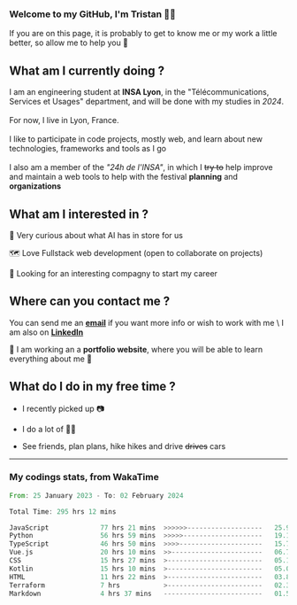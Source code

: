 ### Welcome to my GitHub, I'm Tristan 👨‍💻

If you are on this page, it is probably to get to know me or my work a little better, so allow me to help you 💁

## What am I currently doing ?

I am an engineering student at **INSA Lyon**, in the "Télécommunications, Services et Usages" department, and will be done with my studies in *2024*. \
\
For now, I live in Lyon, France. \
\
I like to participate in code projects, mostly web, and learn about new technologies, frameworks and tools as I go
\
\
I also am a member of the *"24h de l'INSA"*, in which I ~~try to~~  help improve and maintain a web tools to help with the festival **planning** and **organizations**

## What am I interested in ?
   
   🤖 Very curious about what AI has in store for us
   
   🗺️ Love Fullstack web development (open to collaborate on projects)

   🤔 Looking for an interesting compagny to start my career

## Where can you contact me ?

You can send me an **[email](mailto:tristan.dve@gmail.com)** if you want more info or wish to work with me \\
I am also on **[LinkedIn](https://www.linkedin.com/in/tristan-devin/)**

🚧 I am working an a **portfolio website**, where you will be able to learn everything about me 🚧

## What do I do in my free time ?

 - I recently picked up 📷
   
 - I do a lot of 🧗‍♂️
   
 - See friends, plan plans, hike hikes and drive ~~drives~~ cars

---
### My codings stats, from WakaTime

<!--START_SECTION:waka-->

```rust
From: 25 January 2023 - To: 02 February 2024

Total Time: 295 hrs 12 mins

JavaScript             77 hrs 21 mins  >>>>>>-------------------   25.94 %
Python                 56 hrs 59 mins  >>>>>--------------------   19.11 %
TypeScript             46 hrs 50 mins  >>>>---------------------   15.71 %
Vue.js                 20 hrs 10 mins  >>-----------------------   06.76 %
CSS                    15 hrs 27 mins  >------------------------   05.19 %
Kotlin                 15 hrs 10 mins  >------------------------   05.09 %
HTML                   11 hrs 22 mins  >------------------------   03.82 %
Terraform              7 hrs           >------------------------   02.35 %
Markdown               4 hrs 37 mins   -------------------------   01.55 %
```

<!--END_SECTION:waka-->
